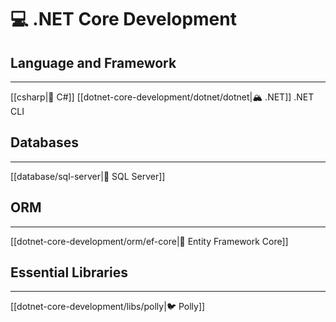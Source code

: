 # 💻 .NET Core Development

## Language and Framework
---

[[csharp|🚪 C#]]
[[dotnet-core-development/dotnet/dotnet|🏔 .NET]]
.NET CLI

## Databases
---

[[database/sql-server|🐙 SQL Server]]

## ORM
---

[[dotnet-core-development/orm/ef-core|🍜 Entity Framework Core]]

## Essential Libraries
---

[[dotnet-core-development/libs/polly|🐦 Polly]]

